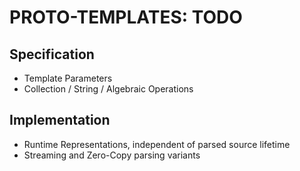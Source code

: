 # PROTO-TEMPLATES: TODO

## Specification
- Template Parameters
- Collection / String / Algebraic Operations

## Implementation
- Runtime Representations, independent of parsed source lifetime
- Streaming and Zero-Copy parsing variants
